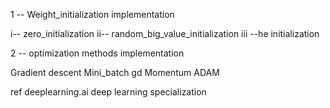 1 -- Weight_initialization implementation

i--   zero_initialization
ii--  random_big_value_initialization
iii --he initialization 
                          
2 -- optimization methods implementation

  Gradient descent 
  Mini_batch gd 
  Momentum
  ADAM

ref deeplearning.ai deep learning specialization

